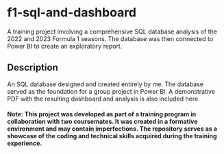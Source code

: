# f1-sql-and-dashboard
A training project involving a comprehensive SQL database analysis of the 2022 and 2023 Formula 1 seasons. The database was then connected to Power BI to create an exploratory report.

## Description
An SQL database designed and created entirely by me. The database served as the foundation for a group project in Power BI. A demonstrative PDF with the resulting dashboard and analysis is also included here.

#### Note: This project was developed as part of a training program in collaboration with two coursemates. It was created in a formative environment and may contain imperfections. The repository serves as a showcase of the coding and technical skills acquired during the training experience.
